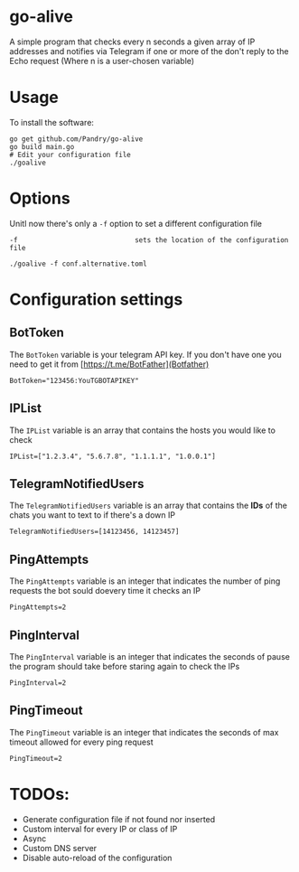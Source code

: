 # go-alive
A simple program that checks every n seconds a given array of IP addresses and notifies via Telegram if one or more of the don't reply to the Echo request
(Where n is a user-chosen variable)

# Usage
To install the software:

```
go get github.com/Pandry/go-alive
go build main.go
# Edit your configuration file
./goalive
```
# Options
Unitl now there's only a `-f` option to set a different configuration file
```
-f                             sets the location of the configuration file

./goalive -f conf.alternative.toml
```

# Configuration settings
## BotToken
The `BotToken` variable is your telegram API key.
If you don't have one you need to get it from [https://t.me/BotFather](Botfather)  
```
BotToken="123456:YouTGBOTAPIKEY"
```

## IPList
The `IPList` variable is an array that contains the hosts you would like to check  
```
IPList=["1.2.3.4", "5.6.7.8", "1.1.1.1", "1.0.0.1"]
```

## TelegramNotifiedUsers
The `TelegramNotifiedUsers` variable is an array that contains the **IDs** of the chats you want to text to if there's a down IP  
```
TelegramNotifiedUsers=[14123456, 14123457]
```

## PingAttempts
The `PingAttempts` variable is an integer that indicates the number of ping requests the bot sould doevery time it checks an IP  
```
PingAttempts=2
```

## PingInterval
The `PingInterval` variable is an integer that indicates the seconds of pause the program should take before staring again to check the IPs  
```
PingInterval=2
```

## PingTimeout
The `PingTimeout` variable is an integer that indicates the seconds of max timeout allowed for every ping request  
```
PingTimeout=2
```

# TODOs:
- Generate configuration file if not found nor inserted
- Custom interval for every IP or class of IP
- Async 
- Custom DNS server
- Disable auto-reload of the configuration
